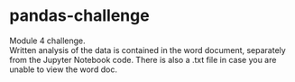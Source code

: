 # pandas-challenge                                
Module 4 challenge.              
Written analysis of the data is contained in the word document, separately from the Jupyter Notebook code.  There is also a .txt file in case you are unable to view the word doc.          


